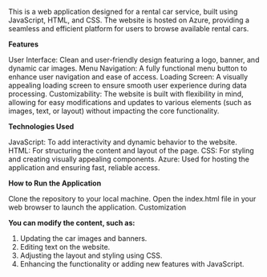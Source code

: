 This is a web application designed for a rental car service, built using JavaScript, HTML, and CSS. The website is hosted on Azure, providing a seamless and efficient platform for users to browse available rental cars.

**Features**

User Interface: Clean and user-friendly design featuring a logo, banner, and dynamic car images.
Menu Navigation: A fully functional menu button to enhance user navigation and ease of access.
Loading Screen: A visually appealing loading screen to ensure smooth user experience during data processing.
Customizability: The website is built with flexibility in mind, allowing for easy modifications and updates to various elements (such as images, text, or layout) without impacting the core functionality.

**Technologies Used**

JavaScript: To add interactivity and dynamic behavior to the website.
HTML: For structuring the content and layout of the page.
CSS: For styling and creating visually appealing components.
Azure: Used for hosting the application and ensuring fast, reliable access.

**How to Run the Application**

Clone the repository to your local machine.
Open the index.html file in your web browser to launch the application.
Customization

**You can modify the content, such as:**
1. Updating the car images and banners.
2. Editing text on the website.
3. Adjusting the layout and styling using CSS.
4. Enhancing the functionality or adding new features with JavaScript.
